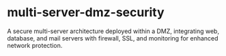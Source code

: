 # multi-server-dmz-security
A secure multi-server architecture deployed within a DMZ, integrating web, database, and mail servers with firewall, SSL, and monitoring for enhanced network protection.
